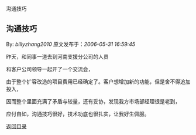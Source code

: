 沟通技巧
## 沟通技巧

By: *billyzhang2010* 原文发布于：*2006-05-31 16:59:45*

   昨天，和同事一道去到河南支援分公司的人员

和客户公司领导一起开了一个交流会，

  由于整个扩容改造的项目费用已经确定了。客户想增加新的功能，但是舍不得追加投入，

因而整个里面充满了矛盾与较量，还有妥协，发现我方市场部经理很是老到，

应付自如，沟通技巧很好，技术功底也很扎实，让我好生佩服。

[返回目录](index.html)
